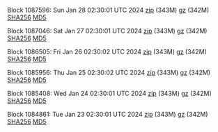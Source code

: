 Block 1087596: Sun Jan 28 02:30:01 UTC 2024 [zip](https://files.01coin.io/mainnet/2024-01-28/bootstrap.dat.zip) (343M) [gz](https://files.01coin.io/mainnet/2024-01-28/bootstrap.dat.tar.gz) (342M) [SHA256](https://files.01coin.io/mainnet/2024-01-28/sha256.txt) [MD5](https://files.01coin.io/mainnet/2024-01-28/md5.txt)

Block 1087046: Sat Jan 27 02:30:01 UTC 2024 [zip](https://files.01coin.io/mainnet/2024-01-27/bootstrap.dat.zip) (343M) [gz](https://files.01coin.io/mainnet/2024-01-27/bootstrap.dat.tar.gz) (342M) [SHA256](https://files.01coin.io/mainnet/2024-01-27/sha256.txt) [MD5](https://files.01coin.io/mainnet/2024-01-27/md5.txt)

Block 1086505: Fri Jan 26 02:30:02 UTC 2024 [zip](https://files.01coin.io/mainnet/2024-01-26/bootstrap.dat.zip) (343M) [gz](https://files.01coin.io/mainnet/2024-01-26/bootstrap.dat.tar.gz) (342M) [SHA256](https://files.01coin.io/mainnet/2024-01-26/sha256.txt) [MD5](https://files.01coin.io/mainnet/2024-01-26/md5.txt)

Block 1085956: Thu Jan 25 02:30:02 UTC 2024 [zip](https://files.01coin.io/mainnet/2024-01-25/bootstrap.dat.zip) (343M) [gz](https://files.01coin.io/mainnet/2024-01-25/bootstrap.dat.tar.gz) (342M) [SHA256](https://files.01coin.io/mainnet/2024-01-25/sha256.txt) [MD5](https://files.01coin.io/mainnet/2024-01-25/md5.txt)

Block 1085408: Wed Jan 24 02:30:01 UTC 2024 [zip](https://files.01coin.io/mainnet/2024-01-24/bootstrap.dat.zip) (343M) [gz](https://files.01coin.io/mainnet/2024-01-24/bootstrap.dat.tar.gz) (342M) [SHA256](https://files.01coin.io/mainnet/2024-01-24/sha256.txt) [MD5](https://files.01coin.io/mainnet/2024-01-24/md5.txt)

Block 1084861: Tue Jan 23 02:30:01 UTC 2024 [zip](https://files.01coin.io/mainnet/2024-01-23/bootstrap.dat.zip) (343M) [gz](https://files.01coin.io/mainnet/2024-01-23/bootstrap.dat.tar.gz) (342M) [SHA256](https://files.01coin.io/mainnet/2024-01-23/sha256.txt) [MD5](https://files.01coin.io/mainnet/2024-01-23/md5.txt)
